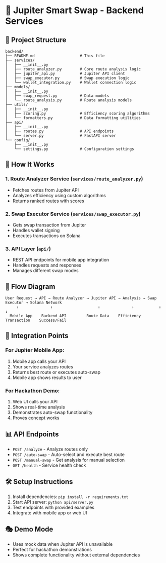 # 🧭 Jupiter Smart Swap - Backend Services

## 📁 Project Structure

```
backend/
├── README.md                    # This file
├── services/
│   ├── __init__.py
│   ├── route_analyzer.py        # Core route analysis logic
│   ├── jupiter_api.py           # Jupiter API client
│   ├── swap_executor.py         # Swap execution logic
│   └── wallet_integration.py    # Wallet connection logic
├── models/
│   ├── __init__.py
│   ├── swap_request.py          # Data models
│   └── route_analysis.py        # Route analysis models
├── utils/
│   ├── __init__.py
│   ├── scoring.py               # Efficiency scoring algorithms
│   └── formatters.py            # Data formatting utilities
├── api/
│   ├── __init__.py
│   ├── routes.py                # API endpoints
│   └── server.py                # FastAPI server
└── config/
    ├── __init__.py
    └── settings.py              # Configuration settings
```

## 🚀 How It Works

### 1. **Route Analyzer Service** (`services/route_analyzer.py`)
- Fetches routes from Jupiter API
- Analyzes efficiency using custom algorithms
- Returns ranked routes with scores

### 2. **Swap Executor Service** (`services/swap_executor.py`)
- Gets swap transaction from Jupiter
- Handles wallet signing
- Executes transactions on Solana

### 3. **API Layer** (`api/`)
- REST API endpoints for mobile app integration
- Handles requests and responses
- Manages different swap modes

## 🔄 Flow Diagram

```
User Request → API → Route Analyzer → Jupiter API → Analysis → Swap Executor → Solana Network
     ↓              ↓                    ↓              ↓           ↓              ↓
  Mobile App    Backend API         Route Data    Efficiency   Transaction    Success/Fail
```

## 🎯 Integration Points

### **For Jupiter Mobile App:**
1. Mobile app calls your API
2. Your service analyzes routes
3. Returns best route or executes auto-swap
4. Mobile app shows results to user

### **For Hackathon Demo:**
1. Web UI calls your API
2. Shows real-time analysis
3. Demonstrates auto-swap functionality
4. Proves concept works

## 📊 API Endpoints

- `POST /analyze` - Analyze routes only
- `POST /auto-swap` - Auto-select and execute best route
- `POST /manual-swap` - Get analysis for manual selection
- `GET /health` - Service health check

## 🛠️ Setup Instructions

1. Install dependencies: `pip install -r requirements.txt`
2. Start API server: `python api/server.py`
3. Test endpoints with provided examples
4. Integrate with mobile app or web UI

## 🎭 Demo Mode

- Uses mock data when Jupiter API is unavailable
- Perfect for hackathon demonstrations
- Shows complete functionality without external dependencies 